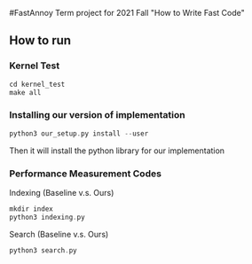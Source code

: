#FastAnnoy
Term project for 2021 Fall "How to Write Fast Code"

## How to run
### Kernel Test
```asm
cd kernel_test
make all
```

### Installing our version of implementation
```asm
python3 our_setup.py install --user
```
Then it will install the python library for our implementation


### Performance Measurement Codes
Indexing (Baseline v.s. Ours)
```asm
mkdir index
python3 indexing.py
```
Search (Baseline v.s. Ours)
```asm
python3 search.py
```
